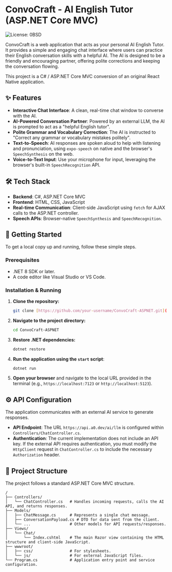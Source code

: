 # ConvoCraft - AI English Tutor (ASP.NET Core MVC)

![License: 0BSD](https://img.shields.io/badge/License-0BSD-blue.svg)

ConvoCraft is a web application that acts as your personal AI English Tutor. It provides a simple and engaging chat interface where users can practice their English conversation skills with a helpful AI. The AI is designed to be a friendly and encouraging partner, offering polite corrections and keeping the conversation flowing.

This project is a C# / ASP.NET Core MVC conversion of an original React Native application.

## ✨ Features

* **Interactive Chat Interface**: A clean, real-time chat window to converse with the AI.
* **AI-Powered Conversation Partner**: Powered by an external LLM, the AI is prompted to act as a "helpful English tutor".
* **Polite Grammar and Vocabulary Correction**: The AI is instructed to "Correct any grammar or vocabulary mistakes politely".
* **Text-to-Speech**: AI responses are spoken aloud to help with listening and pronunciation, using `expo-speech` on native and the browser's `SpeechSynthesis` on the web.
* **Voice-to-Text Input**: Use your microphone for input, leveraging the browser's built-in `SpeechRecognition` API.

## 🛠️ Tech Stack

* **Backend**: C#, ASP.NET Core MVC
* **Frontend**: HTML, CSS, JavaScript
* **Real-time Communication**: Client-side JavaScript using `fetch` for AJAX calls to the ASP.NET controller.
* **Speech APIs**: Browser-native `SpeechSynthesis` and `SpeechRecognition`.

## 🚀 Getting Started

To get a local copy up and running, follow these simple steps.

### Prerequisites

* .NET 8 SDK or later.
* A code editor like Visual Studio or VS Code.

### Installation & Running

1.  **Clone the repository:**
    ```sh
    git clone [https://github.com/your-username/ConvoCraft-ASPNET.git](https://github.com/your-username/ConvoCraft-ASPNET.git)
    ```
2.  **Navigate to the project directory:**
    ```sh
    cd ConvoCraft-ASPNET
    ```
3.  **Restore .NET dependencies:**
    ```sh
    dotnet restore
    ```
4.  **Run the application using the `start` script**:
    ```sh
    dotnet run
    ```
5.  **Open your browser** and navigate to the local URL provided in the terminal (e.g., `https://localhost:7123` or `http://localhost:5123`).

## ⚙️ API Configuration

The application communicates with an external AI service to generate responses.

* **API Endpoint**: The URL `https://api.a0.dev/ai/llm` is configured within `Controllers/ChatController.cs`.
* **Authentication**: The current implementation does not include an API key. If the external API requires authentication, you must modify the `HttpClient` request in `ChatController.cs` to include the necessary `Authorization` header.

## 📁 Project Structure

The project follows a standard ASP.NET Core MVC structure.

```
/
├── Controllers/
│   └── ChatController.cs   # Handles incoming requests, calls the AI API, and returns responses.
├── Models/
│   ├── ChatMessage.cs      # Represents a single chat message.
│   ├── ConversationPayload.cs # DTO for data sent from the client.
│   └── ...                 # Other models for API requests/responses.
├── Views/
│   └── Chat/
│       └── Index.cshtml    # The main Razor view containing the HTML structure and client-side JavaScript.
├── wwwroot/
│   ├── css/                # For stylesheets.
│   └── js/                 # For external JavaScript files.
└── Program.cs              # Application entry point and service configuration.
```
